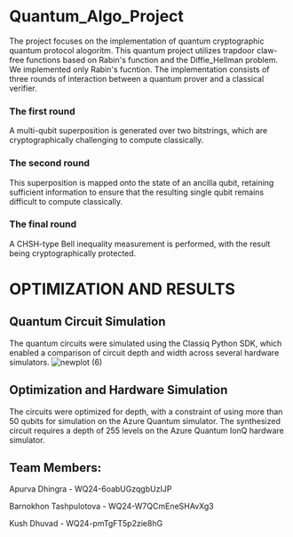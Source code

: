 # Quantum_Algo_Project
The project focuses on the implementation of quantum cryptographic quantum protocol alogoritm. This quantum project utilizes trapdoor claw-free functions based on Rabin's function and the Diffie_Hellman problem. We implemented only Rabin's fucntion. The implementation consists of three rounds of interaction between a quantum prover and a classical verifier. 

### The first round 
A multi-qubit superposition is generated over two bitstrings, which are cryptographically challenging to compute classically. 
### The second round 
This superposition is mapped onto the state of an ancilla qubit, retaining sufficient information to ensure that the resulting single qubit remains difficult to compute classically.
### The final round 
A CHSH-type Bell inequality measurement is performed, with the result being cryptographically protected. 

# OPTIMIZATION AND RESULTS 
## Quantum Circuit Simulation
The quantum circuits were simulated using the Classiq Python SDK, which enabled a comparison of circuit depth and width across several hardware simulators.
![newplot (6)](https://github.com/user-attachments/assets/cfbc973b-e3eb-4d45-8bbb-492a7b38fa65)

## Optimization and Hardware Simulation
The circuits were optimized for depth, with a constraint of using more than 50 qubits for simulation on the Azure Quantum simulator. The synthesized circuit requires a depth of 255 levels on the Azure Quantum IonQ hardware simulator.

## Team Members:
Apurva Dhingra - WQ24-6oabUGzqgbUzIJP

Barnokhon Tashpulotova - WQ24-W7QCmEneSHAvXg3

Kush Dhuvad - WQ24-pmTgFT5p2zie8hG
